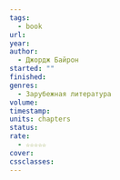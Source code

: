 ```yaml
---
tags:
  - book
url: 
year: 
author:
  - Джордж Байрон
started: ""
finished: 
genres:
  - Зарубежная литература
volume: 
timestamp: 
units: chapters
status: 
rate:
  - ☆☆☆☆☆
cover: 
cssclasses:
---
```

